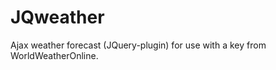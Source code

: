 JQweather
=========

Ajax weather forecast (JQuery-plugin) for use with a key from WorldWeatherOnline.
